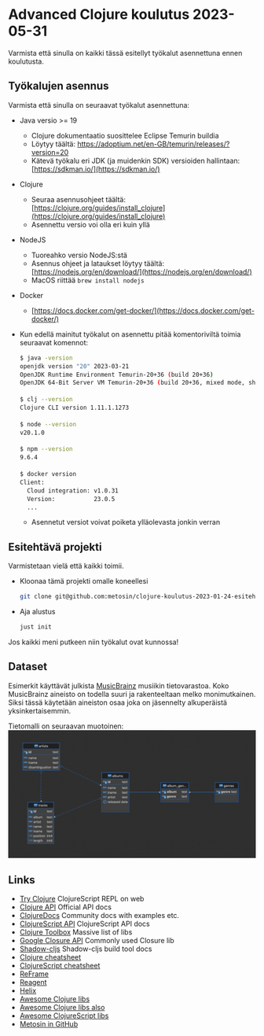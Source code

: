 # Advanced Clojure koulutus 2023-05-31

Varmista että sinulla on kaikki tässä esitellyt työkalut asennettuna ennen koulutusta.

## Työkalujen asennus

Varmista että sinulla on seuraavat työkalut asennettuna:

- Java versio >= 19

  - Clojure dokumentaatio suosittelee Eclipse Temurin buildia
  - Löytyy täältä: https://adoptium.net/en-GB/temurin/releases/?version=20
  - Kätevä työkalu eri JDK (ja muidenkin SDK) versioiden hallintaan: [https://sdkman.io/](https://sdkman.io/)

- Clojure

  - Seuraa asennusohjeet täältä: [https://clojure.org/guides/install_clojure](https://clojure.org/guides/install_clojure)
  - Asennettu versio voi olla eri kuin yllä

- NodeJS

  - Tuoreahko versio NodeJS:stä
  - Asennus ohjeet ja lataukset löytyy täältä: [https://nodejs.org/en/download/](https://nodejs.org/en/download/)
  - MacOS riittää `brew install nodejs`

- Docker

  - [https://docs.docker.com/get-docker/](https://docs.docker.com/get-docker/)

- Kun edellä mainitut työkalut on asennettu pitää komentoriviltä toimia seuraavat komennot:

  ```bash
  $ java -version
  openjdk version "20" 2023-03-21
  OpenJDK Runtime Environment Temurin-20+36 (build 20+36)
  OpenJDK 64-Bit Server VM Temurin-20+36 (build 20+36, mixed mode, sharing)

  $ clj --version
  Clojure CLI version 1.11.1.1273

  $ node --version
  v20.1.0

  $ npm --version
  9.6.4

  $ docker version
  Client:
    Cloud integration: v1.0.31
    Version:           23.0.5
    ...
  ```

  - Asennetut versiot voivat poiketa ylläolevasta jonkin verran

## Esitehtävä projekti

Varmistetaan vielä että kaikki toimii.

- Kloonaa tämä projekti omalle koneellesi
  ```bash
  git clone git@github.com:metosin/clojure-koulutus-2023-01-24-esitehtavat.git
  ```
- Aja alustus
  ```bash
  just init
  ```

Jos kaikki meni putkeen niin työkalut ovat kunnossa!

## Dataset

Esimerkit käyttävät julkista [MusicBrainz](https://musicbrainz.org) musiikin tietovarastoa.
Koko MusicBrainz aineisto on todella suuri ja rakenteeltaan melko monimutkainen. Siksi
tässä käytetään aineiston osaa joka on jäsennelty alkuperäistä yksinkertaisemmin.

Tietomalli on seuraavan muotoinen:
![](./doc/MusicBrainz-subset-ERD.png)

## Links

- [Try Clojure](https://tryclojure.org) ClojureScript REPL on web
- [Clojure API](https://clojure.org/api/api) Official API docs
- [ClojureDocs](https://clojuredocs.org) Community docs with examples etc.
- [ClojureScript API](http://cljs.github.io/api/) ClojureScript API docs
- [Clojure Toolbox](https://www.clojure-toolbox.com/) Massive list of libs
- [Google Closure API](https://google.github.io/closure-library/api/) Commonly used Closure lib
- [Shadow-cljs](https://shadow-cljs.github.io/docs/UsersGuide.html) Shadow-cljs build tool docs
- [Clojure cheatsheet](https://clojure.org/api/cheatsheet)
- [ClojureScript cheatsheet](https://cljs.info/cheatsheet/)
- [ReFrame](https://day8.github.io/re-frame/re-frame/)
- [Reagent](https://reagent-project.github.io/)
- [Helix](https://github.com/lilactown/helix)
- [Awesome Clojure libs](https://github.com/mbuczko/awesome-clojure)
- [Awesome Clojure libs also](https://github.com/razum2um/awesome-clojure)
- [Awesome ClojureScript libs](https://github.com/hantuzun/awesome-clojurescript)
- [Metosin in GitHub](https://github.com/metosin)
